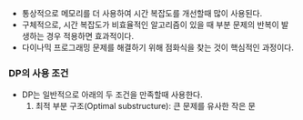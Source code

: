 - 통상적으로 메모리를 더 사용하여 시간 복잡도를 개선할때 많이 사용된다.
- 구체적으로, 시간 복잡도가 비효율적인 알고리즘이 있을 때 부분 문제의 반복이 발생하는 경우 적용하면 효과적이다.
- 다이나믹 프로그래밍 문제를 해결하기 위해 점화식을 찾는 것이 핵심적인 과정이다.

### DP의 사용 조건

- DP는 일반적으로 아래의 두 조건을 만족할때 사용한다.
	1. 최적 부분 구조(Optimal substructure): 큰 문제를 유사한 작은 문
